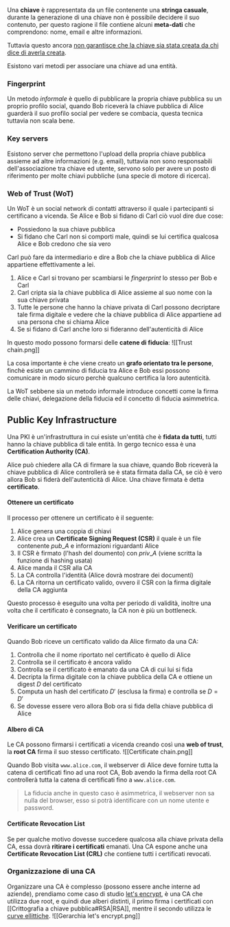 Una **chiave** è rappresentata da un file contenente una **stringa casuale**, durante la generazione di una chiave non è possibile decidere il suo contenuto, per questo ragione il file contiene alcuni **meta-dati** che comprendono: nome, email e altre informazioni.

Tuttavia questo ancora <u>non garantisce che la chiave sia stata creata da chi dice di averla creata</u>.

Esistono vari metodi per associare una chiave ad una entità.

### Fingerprint
Un metodo _informale_ è quello di pubblicare la propria chiave pubblica su un proprio profilo social, quando Bob riceverà la chiave pubblica di Alice guarderà il suo profilo social per vedere se combacia, questa tecnica tuttavia non scala bene.

### Key servers
Esistono server che permettono l'upload della propria chiave pubblica assieme ad altre informazioni (e.g. email), tuttavia non sono responsabili dell'associazione tra chiave ed utente, servono solo per avere un posto di riferimento per molte chiavi pubbliche (una specie di motore di ricerca).

### Web of Trust (WoT)
Un WoT è un social network di contatti attraverso il quale i partecipanti si certificano a vicenda.
Se Alice e Bob si fidano di Carl ciò vuol dire due cose:
- Possiedono la sua chiave pubblica
- Si fidano che Carl non si comporti male, quindi se lui certifica qualcosa Alice e Bob credono che sia vero

Carl può fare da intermediario e dire a Bob che la chiave pubblica di Alice appartiene effettivamente a lei.
1. Alice e Carl si trovano per scambiarsi le _fingerprint_ lo stesso per Bob e Carl
2. Carl cripta sia la chiave pubblica di Alice assieme al suo nome con la sua chiave privata
3. Tutte le persone che hanno la chiave privata di Carl possono decriptare tale firma digitale e vedere che la chiave pubblica di Alice appartiene ad una persona che si chiama Alice
4. Se si fidano di Carl anche loro si fideranno dell'autenticità di Alice

In questo modo possono formarsi delle **catene di fiducia**:
![[Trust chain.png]]

La cosa importante è che viene creato un **grafo orientato tra le persone**, finchè esiste un cammino di fiducia tra Alice e Bob essi possono comunicare in modo sicuro perchè qualcuno certifica la loro autenticità.

La WoT sebbene sia un metodo informale introduce concetti come la firma delle chiavi, delegazione della fiducia ed il concetto di fiducia asimmetrica.

## Public Key Infrastructure
Una PKI è un'infrastruttura in cui esiste un'entità che è **fidata da tutti**, tutti hanno la chiave pubblica di tale entità.
In gergo tecnico essa è una **Certification Authority (CA)**.

Alice può chiedere alla CA di firmare la sua chiave, quando Bob riceverà la chiave pubblica di Alice controllerà se è stata firmata dalla CA, se ciò è vero allora Bob si fiderà dell'autenticità di Alice.
Una chiave firmata è detta **certificato**.

#### Ottenere un certificato
Il processo per ottenere un certificato è il seguente:
1. Alice genera una coppia di chiavi
2. Alice crea un **Certificate Signing Request (CSR)** il quale è un file contenente $pub\_A$ e informazioni riguardanti Alice
3. Il CSR è firmato (l'hash del doumento) con $priv\_A$ (viene scritta la funzione di hashing usata)
4. Alice manda il CSR alla CA
5. La CA controlla l'identità (Alice dovrà mostrare dei documenti)
6. La CA ritorna un certificato valido, ovvero il CSR con la firma digitale della CA aggiunta

Questo processo è eseguito una volta per periodo di validità, inoltre una volta che il certificato è consegnato, la CA non è più un bottleneck.

#### Verificare un certificato
Quando Bob riceve un certificato valido da Alice firmato da una CA:
1. Controlla che il nome riportato nel certificato è quello di Alice
2. Controlla se il certificato è ancora valido
3. Controlla se il certificato è emanato da una CA di cui lui si fida
4. Decripta la firma digitale con la chiave pubblica della CA e ottiene un digest $D$ del certificato
5. Computa un hash del certificato $D'$ (esclusa la firma) e controlla se $D=D'$
6. Se dovesse essere vero allora Bob ora si fida della chiave pubblica di Alice

#### Albero di CA
Le CA possono firmarsi i certificati a vicenda creando così una **web of trust**, la **root CA** firma il suo stesso certificato.
![[Certificate chain.png]]

Quando Bob visita `www.alice.com`, il webserver di Alice deve fornire tutta la catena di certificati fino ad una root CA, Bob avendo la firma della root CA controllerà tutta la catena di certificati fino a `www.alice.com`.
>La fiducia anche in questo caso è asimmetrica, il webserver non sa nulla del browser, esso si potrà identificare con un nome utente e password.

#### Certificate Revocation List
Se per qualche motivo dovesse succedere qualcosa alla chiave privata della CA, essa dovrà **ritirare i certificati** emanati.
Una CA espone anche una **Certificate Revocation List (CRL)** che contiene tutti i certificati revocati.

### Organizzazione di una CA
Organizzare una CA è complesso (possono essere anche interne ad aziende), prendiamo come caso di studio [let's encrypt](https://letsencrypt.org/it/certificates/), è una CA che utilizza due root, e quindi due alberi distinti, il primo firma i certificati con [[Crittografia a chiave pubblica#RSA|RSA]], mentre il secondo utilizza le [curve ellittiche](https://blog.cloudflare.com/a-relatively-easy-to-understand-primer-on-elliptic-curve-cryptography/).
![[Gerarchia let's encrypt.png]]
